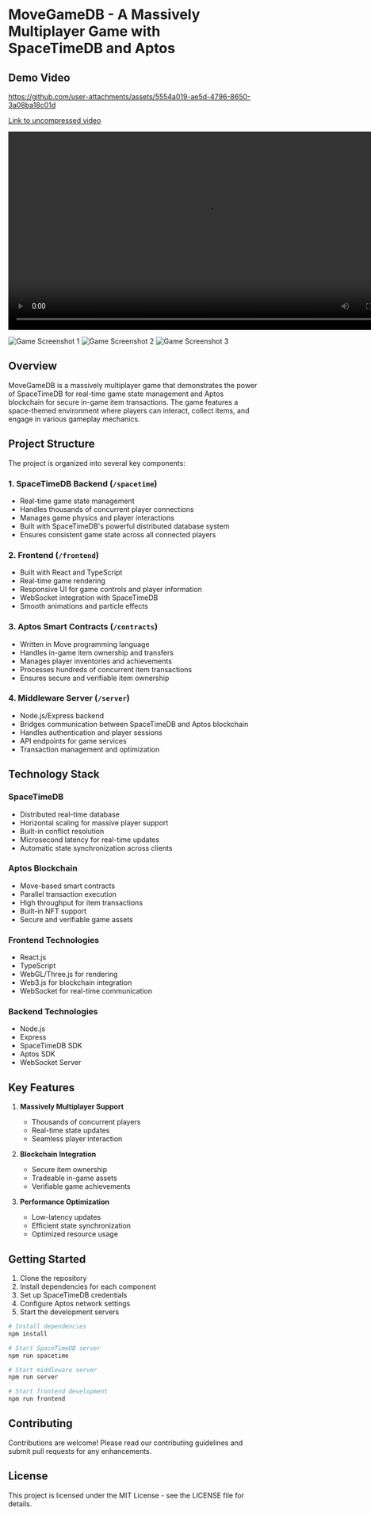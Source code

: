 # MoveGameDB - A Massively Multiplayer Game with SpaceTimeDB and Aptos

## Demo Video
https://github.com/user-attachments/assets/5554a019-ae5d-4796-8650-3a08ba18c01d

[Link to uncompressed video](https://drive.google.com/drive/u/0/folders/1GFS2UCtK88MU6I7pRU8TnpHuRQ4pwQIR)

<video width="800" controls>
  <source src="assets/submission.mp4" type="video/mp4">
  Your browser does not support the video tag.
</video>

![Game Screenshot 1](assets/png1.png)
![Game Screenshot 2](assets/png2.png)
![Game Screenshot 3](assets/png3.png)

## Overview

MoveGameDB is a massively multiplayer game that demonstrates the power of SpaceTimeDB for real-time game state management and Aptos blockchain for secure in-game item transactions. The game features a space-themed environment where players can interact, collect items, and engage in various gameplay mechanics.

## Project Structure

The project is organized into several key components:

### 1. SpaceTimeDB Backend (`/spacetime`)
- Real-time game state management
- Handles thousands of concurrent player connections
- Manages game physics and player interactions
- Built with SpaceTimeDB's powerful distributed database system
- Ensures consistent game state across all connected players

### 2. Frontend (`/frontend`)
- Built with React and TypeScript
- Real-time game rendering
- Responsive UI for game controls and player information
- WebSocket integration with SpaceTimeDB
- Smooth animations and particle effects

### 3. Aptos Smart Contracts (`/contracts`)
- Written in Move programming language
- Handles in-game item ownership and transfers
- Manages player inventories and achievements
- Processes hundreds of concurrent item transactions
- Ensures secure and verifiable item ownership

### 4. Middleware Server (`/server`)
- Node.js/Express backend
- Bridges communication between SpaceTimeDB and Aptos blockchain
- Handles authentication and player sessions
- API endpoints for game services
- Transaction management and optimization

## Technology Stack

### SpaceTimeDB
- Distributed real-time database
- Horizontal scaling for massive player support
- Built-in conflict resolution
- Microsecond latency for real-time updates
- Automatic state synchronization across clients

### Aptos Blockchain
- Move-based smart contracts
- Parallel transaction execution
- High throughput for item transactions
- Built-in NFT support
- Secure and verifiable game assets

### Frontend Technologies
- React.js
- TypeScript
- WebGL/Three.js for rendering
- Web3.js for blockchain integration
- WebSocket for real-time communication

### Backend Technologies
- Node.js
- Express
- SpaceTimeDB SDK
- Aptos SDK
- WebSocket Server

## Key Features

1. **Massively Multiplayer Support**
   - Thousands of concurrent players
   - Real-time state updates
   - Seamless player interaction

2. **Blockchain Integration**
   - Secure item ownership
   - Tradeable in-game assets
   - Verifiable game achievements

3. **Performance Optimization**
   - Low-latency updates
   - Efficient state synchronization
   - Optimized resource usage

## Getting Started

1. Clone the repository
2. Install dependencies for each component
3. Set up SpaceTimeDB credentials
4. Configure Aptos network settings
5. Start the development servers

```bash
# Install dependencies
npm install

# Start SpaceTimeDB server
npm run spacetime

# Start middleware server
npm run server

# Start frontend development
npm run frontend
```

## Contributing

Contributions are welcome! Please read our contributing guidelines and submit pull requests for any enhancements.

## License

This project is licensed under the MIT License - see the LICENSE file for details.
